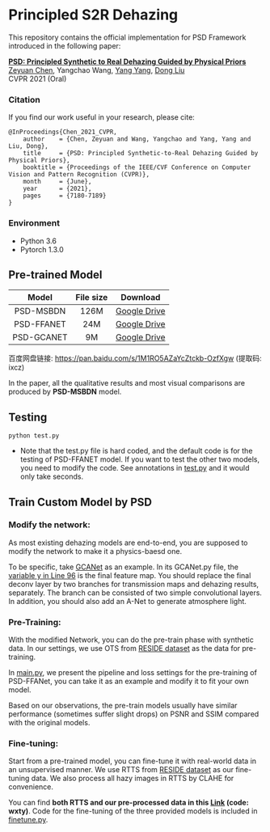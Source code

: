# Principled S2R Dehazing

This repository contains the official implementation for PSD Framework introduced in the following paper:

[**PSD: Principled Synthetic to Real Dehazing Guided by Physical Priors**](https://openaccess.thecvf.com/content/CVPR2021/papers/Chen_PSD_Principled_Synthetic-to-Real_Dehazing_Guided_by_Physical_Priors_CVPR_2021_paper.pdf)
<br>
[Zeyuan Chen](https://zychen-ustc.github.io/), Yangchao Wang, [Yang Yang](https://cfm.uestc.edu.cn/~yangyang/), [Dong Liu](http://staff.ustc.edu.cn/~dongeliu/)
<br>
CVPR 2021 (Oral)

### Citation

If you find our work useful in your research, please cite:

```
@InProceedings{Chen_2021_CVPR,
    author    = {Chen, Zeyuan and Wang, Yangchao and Yang, Yang and Liu, Dong},
    title     = {PSD: Principled Synthetic-to-Real Dehazing Guided by Physical Priors},
    booktitle = {Proceedings of the IEEE/CVF Conference on Computer Vision and Pattern Recognition (CVPR)},
    month     = {June},
    year      = {2021},
    pages     = {7180-7189}
}
```

### Environment
- Python 3.6
- Pytorch 1.3.0

## Pre-trained Model

Model|File size|Download
:-:|:-:|:-:
PSD-MSBDN|126M|[Google Drive](https://drive.google.com/file/d/1kHdjj8p_-CzGfcF0bGUpiTrPBUeONYVU/view?usp=sharing)
PSD-FFANET|24M|[Google Drive](https://drive.google.com/file/d/1sRlVJgCZck7y9yYrWRwJ61O75ikFMwg-/view?usp=sharing)
PSD-GCANET|9M|[Google Drive](https://drive.google.com/file/d/1M7fwAcBzsJ3RcBF6HW3x1MSpmX2NuMv6/view?usp=sharing)

百度网盘链接: https://pan.baidu.com/s/1M1RO5AZaYcZtckb-OzfXgw (提取码: ixcz)

In the paper, all the qualitative results and most visual comparisons are produced by **PSD-MSBDN** model.

## Testing 
```
python test.py
```
- Note that the test.py file is hard coded, and the default code is for the testing of PSD-FFANET model. If you want to test the other two models, you need to modify the code. See annotations in [test.py](https://github.com/zychen-ustc/PSD-Principled-Synthetic-to-Real-Dehazing-Guided-by-Physical-Priors/blob/main/PSD/test.py) and it would only take seconds.


## Train Custom Model by PSD
### Modify the network: 

As most existing dehazing models are end-to-end, you are supposed to modify the network to make it a physics-baesd one. 

To be specific, take [GCANet](https://github.com/cddlyf/GCANet) as an example. In its GCANet.py file, the [variable y in Line 96](https://github.com/cddlyf/GCANet/blob/23846ffa2ead27b5c2dd27c96498722385f216a7/GCANet.py#L96) is the final feature map. You should replace the final deconv layer by two branches for transmission maps and dehazing results, separately. The branch can be consisted of two simple convolutional layers. In addition, you should also add an A-Net to generate atmosphere light.

### Pre-Training: 

With the modified Network, you can do the pre-train phase with synthetic data. In our settings, we use OTS from [RESIDE dataset](https://sites.google.com/view/reside-dehaze-datasets/reside-v0) as the data for pre-training. 

In [main.py](https://github.com/zychen-ustc/PSD-Principled-Synthetic-to-Real-Dehazing-Guided-by-Physical-Priors/blob/main/PSD/main.py), we present the pipeline and loss settings for the pre-training of PSD-FFANet, you can take it as an example and modify it to fit your own model. 

Based on our observations, the pre-train models usually have similar performance (sometimes suffer slight drops) on PSNR and SSIM compared with the original models.

### Fine-tuning: 

Start from a pre-trained model, you can fine-tune it with real-world data in an unsupervised manner. We use RTTS from [RESIDE dataset](https://sites.google.com/view/reside-dehaze-datasets/reside-v0) as our fine-tuning data. We also process all hazy images in RTTS by CLAHE for convenience. 

You can find **both RTTS and our pre-processed data in this [Link](https://pan.baidu.com/s/1_YJUObKmDxoncbr8WF8_5g) (code: wxty)**. Code for the fine-tuning of the three provided models is included in [finetune.py](https://github.com/zychen-ustc/PSD-Principled-Synthetic-to-Real-Dehazing-Guided-by-Physical-Priors/blob/main/PSD/finetune.py).
